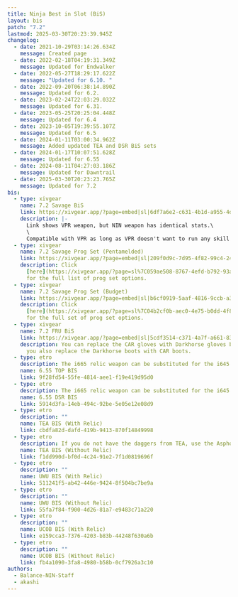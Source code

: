 ```yaml
---
title: Ninja Best in Slot (BiS)
layout: bis
patch: "7.2"
lastmod: 2025-03-30T20:23:39.945Z
changelog:
  - date: 2021-10-29T03:14:26.634Z
    message: Created page
  - date: 2022-02-18T04:19:31.349Z
    message: Updated for Endwalker
  - date: 2022-05-27T18:29:17.622Z
    message: "Updated for 6.10. "
  - date: 2022-09-20T06:38:14.890Z
    message: Updated for 6.2.
  - date: 2023-02-24T22:03:29.032Z
    message: Updated for 6.31.
  - date: 2023-05-25T20:25:04.448Z
    message: Updated for 6.4
  - date: 2023-10-05T19:39:55.107Z
    message: Updated for 6.5
  - date: 2024-01-11T03:00:34.962Z
    message: Added updated TEA and DSR BiS sets
  - date: 2024-01-17T10:07:51.628Z
    message: Updated for 6.55
  - date: 2024-08-11T04:27:03.186Z
    message: Updated for Dawntrail
  - date: 2025-03-30T20:23:23.765Z
    message: Updated for 7.2
bis:
  - type: xivgear
    name: 7.2 Savage BiS
    link: https://xivgear.app/?page=embed|sl|6df7a6e2-c631-4b1d-a955-4db8cdd2a8e5&onlySetIndex=0
    description: |-
      Link shows VPR weapon, but NIN weapon has identical stats.\
      \
      Compatible with VPR as long as VPR doesn't want to run any skill speed.
  - type: xivgear
    name: 7.2 Savage Prog Set (Pentamelded)
    link: https://xivgear.app/?page=embed|sl|209f0d9c-7d95-4f82-99c4-2457a5e63260&onlySetIndex=0
    description: Click
      [here](https://xivgear.app/?page=sl%7C059ae508-8767-4efd-b792-93ae0d161415)
      for the full list of prog set options.
  - type: xivgear
    name: 7.2 Savage Prog Set (Budget)
    link: https://xivgear.app/?page=embed|sl|b6cf0919-5aaf-4816-9ccb-a31a4b16ec57&onlySetIndex=0
    description: Click
      [here](https://xivgear.app/?page=sl%7C04b2cf0b-aec0-4e75-b0dd-4f8e843ccef4)
      for the full set of prog set options.
  - type: xivgear
    name: 7.2 FRU BiS
    link: https://xivgear.app/?page=embed|sl|5cdf3514-c371-4a7f-a661-833d886f8fda&onlySetIndex=0
    description: You can replace the CAR gloves with Darkhorse gloves but only if
      you also replace the Darkhorse boots with CAR boots.
  - type: etro
    description: The i665 relic weapon can be substituted for the i645 relic.
    name: 6.55 TOP BIS
    link: 9f28fd54-55fe-4814-aee1-f19e419d95d0
  - type: etro
    description: The i665 relic weapon can be substituted for the i645 relic.
    name: 6.55 DSR BIS
    link: 5914d3fa-14eb-494c-92be-5e05e12e08d9
  - type: etro
    description: ""
    name: TEA BIS (With Relic)
    link: cbdfa82d-dafd-419b-9413-870f14849998
  - type: etro
    description: If you do not have the daggers from TEA, use the Asphodelos daggers.
    name: TEA BIS (Without Relic)
    link: f1dd990d-bf0d-4c24-91e2-7f1d0819696f
  - type: etro
    description: ""
    name: UWU BIS (With Relic)
    link: 511241f5-ab42-446e-9424-8f504bc7be9a
  - type: etro
    description: ""
    name: UWU BIS (Without Relic)
    link: 55fa7f84-f900-4d26-81a7-e9483c71a220
  - type: etro
    description: ""
    name: UCOB BIS (With Relic)
    link: e159cca3-7376-4203-b83b-44248f630a6b
  - type: etro
    description: ""
    name: UCOB BIS (Without Relic)
    link: fb4a1090-3fa8-4980-b58b-0cf7926a3c10
authors:
  - Balance-NIN-Staff
  - akashi
---
```

